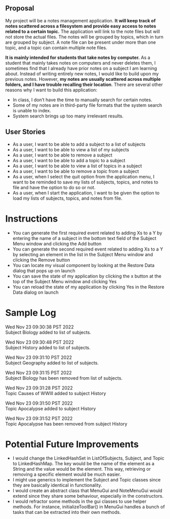 ## Proposal
My project will be a notes management application. **It will keep track of notes scattered across a filesystem and provide easy access to notes related to a certain topic.** The application will link to the note files but will not store the actual files. The notes will be grouped by topics, which in turn are grouped by subject. A note file can be present under more than one topic, and a topic can contain multiple note files.

**It is mainly intended for students that take notes by computer.** As a student that mainly takes notes on computers and never deletes them, I sometimes find that I already have prior notes on a subject I am learning about. Instead of writing entirely new notes, I would like to build upon my previous notes. However, **my notes are usually scattered across multiple folders, and I have trouble recalling their location**. There are several other reasons why I want to build this application:
- In class, I don’t have the time to manually search for certain notes.
- Some of my notes are in third-party file formats that the system search is unable to index.
- System search brings up too many irrelevant results.

## User Stories
- As a user, I want to be able to add a subject to a list of subjects
- As a user, I want to be able to view a list of my subjects
- As a user, I want to be able to remove a subject
- As a user, I want to be able to add a topic to a subject
- As a user, I want to be able to view a list of topics in a subject
- As a user, I want to be able to remove a topic from a subject
- As a user, when I select the quit option from the application menu, I want to be reminded to save my lists of subjects, topics, and notes to file and have the option to do so or not.
- As a user, when I start the application, I want to be given the option to load my lists of subjects, topics, and notes from file.

# Instructions
- You can generate the first required event related to adding Xs to a Y by entering the name of a subject in the bottom text field of the Subject Menu window and clicking the Add button
- You can generate the second required event related to adding Xs to a Y by selecting an element in the list in the Subject Menu window and clicking the Remove button
- You can locate my visual component by looking at the Restore Data dialog that pops up on launch
- You can save the state of my application by clicking the x button at the top of the Subject Menu window and clicking Yes
- You can reload the state of my application by clicking Yes in the Restore Data dialog on launch

# Sample Log
Wed Nov 23 09:30:38 PST 2022  
Subject Biology added to list of subjects.

Wed Nov 23 09:30:48 PST 2022  
Subject History added to list of subjects.

Wed Nov 23 09:31:10 PST 2022  
Subject Geography added to list of subjects.

Wed Nov 23 09:31:15 PST 2022  
Subject Biology has been removed from list of subjects.

Wed Nov 23 09:31:28 PST 2022  
Topic Causes of WWIII added to subject History

Wed Nov 23 09:31:50 PST 2022  
Topic Apocalypse added to subject History

Wed Nov 23 09:31:52 PST 2022  
Topic Apocalypse has been removed from subject History

# Potential Future Improvements
- I would change the LinkedHashSet in ListOfSubjects, Subject, and Topic to LinkedHashMap. The key would be the name of the element as a String and the value would be the element. This way, retrieving or removing a specific element would be much easier.
- I might use generics to implement the Subject and Topic classes since they are basically identical in functionality.
- I would create an abstract class that MenuGui and NoteMenuGui would extend since they share some behaviour, especially in the constructors.
- I would refractor some methods in the gui classes to use helper methods. For instance, initializeToolBar() in MenuGui handles a bunch of tasks that can be extracted into their own methods.